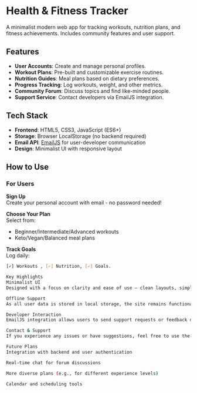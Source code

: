 # Health & Fitness Tracker 

A minimalist modern web app for tracking workouts, nutrition plans, and fitness achievements. Includes community features and user support.

## Features 
- **User Accounts**: Create and manage personal profiles.
- **Workout Plans**: Pre-built and customizable exercise routines.
- **Nutrition Guides**: Meal plans based on dietary preferences.
- **Progress Tracking**: Log workouts, weight, and other metrics.
- **Community Forum**: Discuss topics and find like-minded people.
- **Support Service**: Contact developers via EmailJS integration.

## Tech Stack 
- **Frontend**: HTML5, CSS3, JavaScript (ES6+)
- **Storage**: Browser LocalStorage (no backend required)
- **Email API**: [EmailJS](https://www.emailjs.com/) for user-developer communication
- **Design**: Minimalist UI with responsive layout

## How to Use 

### For Users 
**Sign Up**  
Create your personal account with email - no password needed!  

**Choose Your Plan**  
Select from:  
- Beginner/Intermediate/Advanced workouts  
- Keto/Vegan/Balanced meal plans  

**Track Goals**  
Log daily:  
```bash
[✓] Workouts , [✓] Nutrition, [✓] Goals.

Key Highlights
Minimalist UI
Designed with a focus on clarity and ease of use — clean layouts, simple navigation, and responsive design.

Offline Support
As all user data is stored in local storage, the site remains functional even without a backend server.

Developer Interaction
EmailJS integration allows users to send support requests or feedback directly from the website.

Contact & Support
If you experience any issues or have suggestions, feel free to use the Contact Support feature on the website. Messages are sent securely through EmailJS and reach the developer team directly.

Future Plans
Integration with backend and user authentication

Real-time chat for forum discussions

More diverse plans (e.g., for different experience levels)

Calendar and scheduling tools